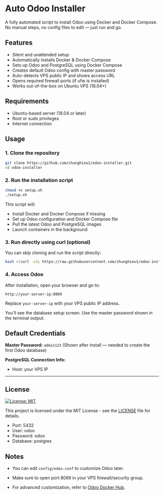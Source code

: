 ﻿# Auto Odoo Installer

A fully automated script to install Odoo using Docker and Docker Compose. No manual steps, no config files to edit — just run and go.

## Features

- Silent and unattended setup
- Automatically installs Docker & Docker Compose
- Sets up Odoo and PostgreSQL using Docker Compose
- Creates default Odoo config with master password
- Auto-detects VPS public IP and shows access URL
- Opens required firewall ports (if ufw is installed)
- Works out-of-the-box on Ubuntu VPS (18.04+)

## Requirements

- Ubuntu-based server (18.04 or later)
- Root or sudo privileges
- Internet connection

## Usage

### 1. Clone the repository

```bash
git clone https://github.com/chunghieu1/odoo-installer.git
cd odoo-installer
```

### 2. Run the installation script

```bash
chmod +x setup.sh
./setup.sh
```

This script will:
- Install Docker and Docker Compose if missing
- Set up Odoo configuration and Docker Compose file
- Pull the latest Odoo and PostgreSQL images
- Launch containers in the background

### 3. Run directly using curl (optional)

You can skip cloning and run the script directly:

```bash
bash <(curl -sSL https://raw.githubusercontent.com/chunghieu1/odoo-installer/main/setup.sh)
```

### 4. Access Odoo

After installation, open your browser and go to:

```
http://your-server-ip:8069
```

Replace `your-server-ip` with your VPS public IP address.

You'll see the database setup screen. Use the master password shown in the terminal output.

## Default Credentials

**Master Password:** `admin123` (Shown after install — needed to create the first Odoo database)

**PostgreSQL Connection Info:**
- Host: your VPS IP
---
## License

[![License: MIT](https://img.shields.io/badge/License-MIT-yellow.svg)](LICENSE)

This project is licensed under the MIT License - see the [LICENSE](LICENSE) file for details.
  
- Port: 5432
- User: odoo
- Password: odoo
- Database: postgres

## Notes

- You can edit `config/odoo.conf` to customize Odoo later.
- Make sure to open port 8069 in your VPS firewall/security group.

- For advanced customization, refer to [Odoo Docker Hub](https://hub.docker.com/_/odoo).
